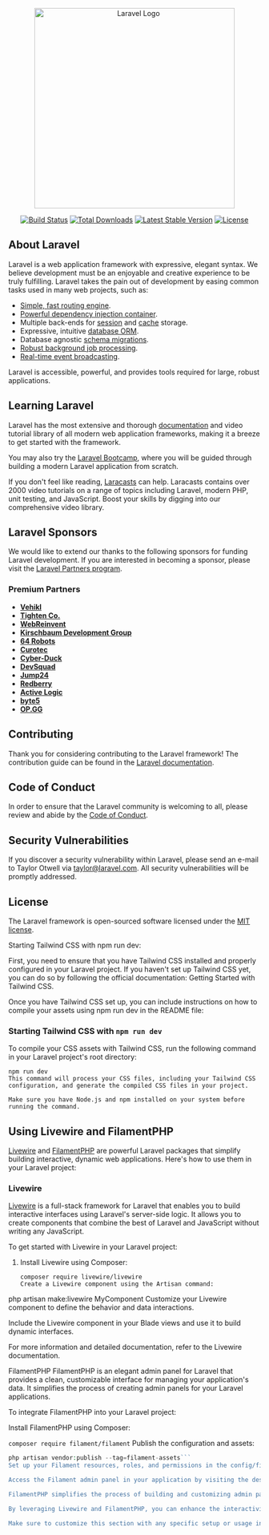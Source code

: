 <p align="center"><a href="https://laravel.com" target="_blank"><img src="https://raw.githubusercontent.com/laravel/art/master/logo-lockup/5%20SVG/2%20CMYK/1%20Full%20Color/laravel-logolockup-cmyk-red.svg" width="400" alt="Laravel Logo"></a></p>

<p align="center">
<a href="https://github.com/laravel/framework/actions"><img src="https://github.com/laravel/framework/workflows/tests/badge.svg" alt="Build Status"></a>
<a href="https://packagist.org/packages/laravel/framework"><img src="https://img.shields.io/packagist/dt/laravel/framework" alt="Total Downloads"></a>
<a href="https://packagist.org/packages/laravel/framework"><img src="https://img.shields.io/packagist/v/laravel/framework" alt="Latest Stable Version"></a>
<a href="https://packagist.org/packages/laravel/framework"><img src="https://img.shields.io/packagist/l/laravel/framework" alt="License"></a>
</p>

## About Laravel

Laravel is a web application framework with expressive, elegant syntax. We believe development must be an enjoyable and creative experience to be truly fulfilling. Laravel takes the pain out of development by easing common tasks used in many web projects, such as:

-   [Simple, fast routing engine](https://laravel.com/docs/routing).
-   [Powerful dependency injection container](https://laravel.com/docs/container).
-   Multiple back-ends for [session](https://laravel.com/docs/session) and [cache](https://laravel.com/docs/cache) storage.
-   Expressive, intuitive [database ORM](https://laravel.com/docs/eloquent).
-   Database agnostic [schema migrations](https://laravel.com/docs/migrations).
-   [Robust background job processing](https://laravel.com/docs/queues).
-   [Real-time event broadcasting](https://laravel.com/docs/broadcasting).

Laravel is accessible, powerful, and provides tools required for large, robust applications.

## Learning Laravel

Laravel has the most extensive and thorough [documentation](https://laravel.com/docs) and video tutorial library of all modern web application frameworks, making it a breeze to get started with the framework.

You may also try the [Laravel Bootcamp](https://bootcamp.laravel.com), where you will be guided through building a modern Laravel application from scratch.

If you don't feel like reading, [Laracasts](https://laracasts.com) can help. Laracasts contains over 2000 video tutorials on a range of topics including Laravel, modern PHP, unit testing, and JavaScript. Boost your skills by digging into our comprehensive video library.

## Laravel Sponsors

We would like to extend our thanks to the following sponsors for funding Laravel development. If you are interested in becoming a sponsor, please visit the [Laravel Partners program](https://partners.laravel.com).

### Premium Partners

-   **[Vehikl](https://vehikl.com/)**
-   **[Tighten Co.](https://tighten.co)**
-   **[WebReinvent](https://webreinvent.com/)**
-   **[Kirschbaum Development Group](https://kirschbaumdevelopment.com)**
-   **[64 Robots](https://64robots.com)**
-   **[Curotec](https://www.curotec.com/services/technologies/laravel/)**
-   **[Cyber-Duck](https://cyber-duck.co.uk)**
-   **[DevSquad](https://devsquad.com/hire-laravel-developers)**
-   **[Jump24](https://jump24.co.uk)**
-   **[Redberry](https://redberry.international/laravel/)**
-   **[Active Logic](https://activelogic.com)**
-   **[byte5](https://byte5.de)**
-   **[OP.GG](https://op.gg)**

## Contributing

Thank you for considering contributing to the Laravel framework! The contribution guide can be found in the [Laravel documentation](https://laravel.com/docs/contributions).

## Code of Conduct

In order to ensure that the Laravel community is welcoming to all, please review and abide by the [Code of Conduct](https://laravel.com/docs/contributions#code-of-conduct).

## Security Vulnerabilities

If you discover a security vulnerability within Laravel, please send an e-mail to Taylor Otwell via [taylor@laravel.com](mailto:taylor@laravel.com). All security vulnerabilities will be promptly addressed.

## License

The Laravel framework is open-sourced software licensed under the [MIT license](https://opensource.org/licenses/MIT).

Starting Tailwind CSS with npm run dev:

First, you need to ensure that you have Tailwind CSS installed and properly configured in your Laravel project. If you haven't set up Tailwind CSS yet, you can do so by following the official documentation: Getting Started with Tailwind CSS.

Once you have Tailwind CSS set up, you can include instructions on how to compile your assets using npm run dev in the README file:

### Starting Tailwind CSS with `npm run dev`

To compile your CSS assets with Tailwind CSS, run the following command in your Laravel project's root directory:

```
npm run dev
This command will process your CSS files, including your Tailwind CSS configuration, and generate the compiled CSS files in your project.

Make sure you have Node.js and npm installed on your system before running the command.
```

## Using Livewire and FilamentPHP

[Livewire](https://laravel-livewire.com) and [FilamentPHP](https://filamentapp.com) are powerful Laravel packages that simplify building interactive, dynamic web applications. Here's how to use them in your Laravel project:

### Livewire

[Livewire](https://laravel-livewire.com) is a full-stack framework for Laravel that enables you to build interactive interfaces using Laravel's server-side logic. It allows you to create components that combine the best of Laravel and JavaScript without writing any JavaScript.

To get started with Livewire in your Laravel project:

1. Install Livewire using Composer:

    ```
    composer require livewire/livewire
    Create a Livewire component using the Artisan command:
    ```

php artisan make:livewire MyComponent
Customize your Livewire component to define the behavior and data interactions.

Include the Livewire component in your Blade views and use it to build dynamic interfaces.

For more information and detailed documentation, refer to the Livewire documentation.

FilamentPHP
FilamentPHP is an elegant admin panel for Laravel that provides a clean, customizable interface for managing your application's data. It simplifies the process of creating admin panels for your Laravel applications.

To integrate FilamentPHP into your Laravel project:

Install FilamentPHP using Composer:

`composer require filament/filament`
Publish the configuration and assets:

````php artisan vendor:publish --tag=filament-config
php artisan vendor:publish --tag=filament-assets```
Set up your Filament resources, roles, and permissions in the config/filament.php configuration file.

Access the Filament admin panel in your application by visiting the designated URL (usually /filament).

FilamentPHP simplifies the process of building and customizing admin panels for your Laravel application. For comprehensive documentation and guides, visit the FilamentPHP documentation.

By leveraging Livewire and FilamentPHP, you can enhance the interactivity and administration of your Laravel project.

Make sure to customize this section with any specific setup or usage instructions that are relevant to your Laravel project. Additionally, consider providing links to the official documentation for both Livewire and FilamentPHP for more in-depth information.
````
